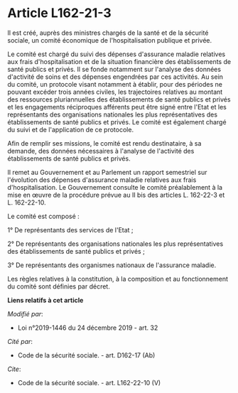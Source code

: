 # Article L162-21-3

Il est créé, auprès des ministres chargés de la santé et de la sécurité sociale, un comité économique de l'hospitalisation
publique et privée.

Le comité est chargé du suivi des dépenses d'assurance maladie relatives aux frais d'hospitalisation et de la situation
financière des établissements de santé publics et privés. Il se fonde notamment sur l'analyse des données d'activité de soins
et des dépenses engendrées par ces activités. Au sein du comité, un protocole visant notamment à établir, pour des périodes
ne pouvant excéder trois années civiles, les trajectoires relatives au montant des ressources pluriannuelles des
établissements de santé publics et privés et les engagements réciproques afférents peut être signé entre l'Etat et les
représentants des organisations nationales les plus représentatives des établissements de santé publics et privés. Le comité
est également chargé du suivi et de l'application de ce protocole.

Afin de remplir ses missions, le comité est rendu destinataire, à sa demande, des données nécessaires à l'analyse de
l'activité des établissements de santé publics et privés.

Il remet au Gouvernement et au Parlement un rapport semestriel sur l'évolution des dépenses d'assurance maladie relatives aux
frais d'hospitalisation. Le Gouvernement consulte le comité préalablement à la mise en œuvre de la procédure prévue au II bis
des articles L. 162-22-3 et L. 162-22-10.

Le comité est composé :

1° De représentants des services de l'Etat ;

2° De représentants des organisations nationales les plus représentatives des établissements de santé publics et privés ;

3° De représentants des organismes nationaux de l'assurance maladie.

Les règles relatives à la constitution, à la composition et au fonctionnement du comité sont définies par décret.

**Liens relatifs à cet article**

_Modifié par_:

  - Loi n°2019-1446 du 24 décembre 2019 - art. 32

_Cité par_:

  - Code de la sécurité sociale. - art. D162-17 (Ab)

_Cite_:

  - Code de la sécurité sociale. - art. L162-22-10 (V)
